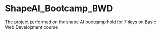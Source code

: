 # ShapeAI_Bootcamp_BWD
The project performed on the shape AI bootcamp hold for 7 days on Basic Web Development course
